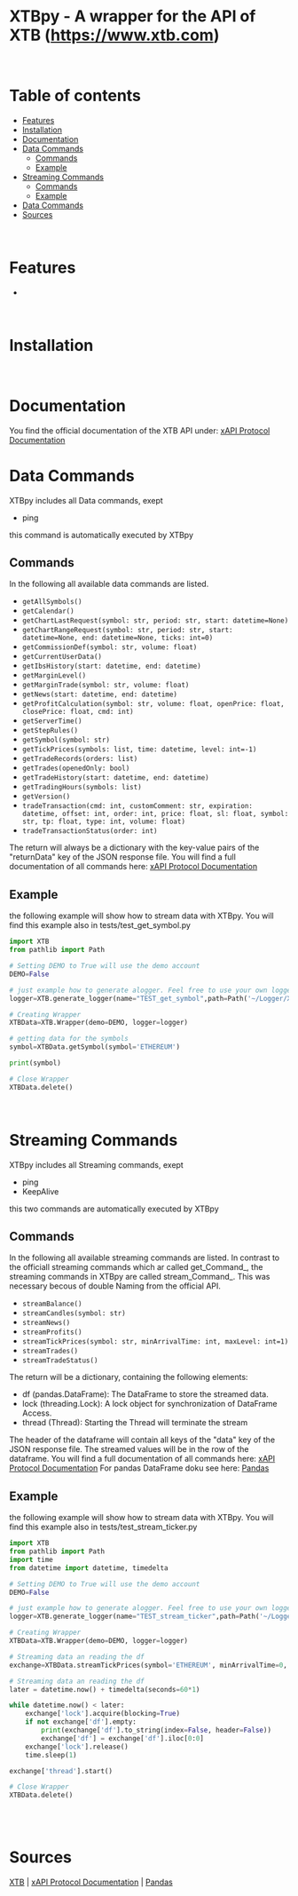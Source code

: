 XTBpy - A wrapper for the API of XTB (https://www.xtb.com)
=================

<br/>

# **Table of contents**

<!--ts-->
* [Features](#features)
* [Installation](#installation)
* [Documentation](#documentation)
* [Data Commands](#data_commands)
    * [Commands](#commands)
    * [Example](#example)
* [Streaming Commands](#streaming_commands)
     * [Commands](#commands)
     * [Example](#example)
* [Data Commands](#data_commands)
* [Sources](#sources)


<br/>

# **Features**

* 


<br/>

**Installation**
===================
<br/>

**Documentation**
===================

You find the official documentation of the XTB API under: [xAPI Protocol Documentation](http://developers.xstore.pro/documentation/) 

**Data Commands**
===================
XTBpy includes all Data commands, exept
* ping
</n>
this command is automatically executed by XTBpy

Commands
--------
In the following all available data commands are listed.

* ```getAllSymbols()```
* ```getCalendar()```
* ```getChartLastRequest(symbol: str, period: str, start: datetime=None)```
* ```getChartRangeRequest(symbol: str, period: str, start: datetime=None, end: datetime=None, ticks: int=0)```
* ```getCommissionDef(symbol: str, volume: float)```
* ```getCurrentUserData()```
* ```getIbsHistory(start: datetime, end: datetime)```
* ```getMarginLevel()```
* ```getMarginTrade(symbol: str, volume: float)```
* ```getNews(start: datetime, end: datetime)```
* ```getProfitCalculation(symbol: str, volume: float, openPrice: float, closePrice: float, cmd: int)```
* ```getServerTime()```
* ```getStepRules()```
* ```getSymbol(symbol: str)```
* ```getTickPrices(symbols: list, time: datetime, level: int=-1)```
* ```getTradeRecords(orders: list)```
* ```getTrades(openedOnly: bool)```
* ```getTradeHistory(start: datetime, end: datetime)```
* ```getTradingHours(symbols: list)```
* ```getVersion()```
* ```tradeTransaction(cmd: int, customComment: str, expiration: datetime, offset: int, order: int, price: float, sl: float, symbol: str, tp: float, type: int, volume: float)```
* ```tradeTransactionStatus(order: int)```

The return will always be a dictionary with the key-value pairs of the "returnData" key of the JSON response file.
You will find a full documentation of all commands here: [xAPI Protocol Documentation](http://developers.xstore.pro/documentation/)

Example
-------
the following example will show how to stream data with XTBpy.
You will find this example also in tests/test_get_symbol.py

```python
import XTB
from pathlib import Path

# Setting DEMO to True will use the demo account
DEMO=False

# just example how to generate alogger. Feel free to use your own logger
logger=XTB.generate_logger(name="TEST_get_symbol",path=Path('~/Logger/XTBpy').expanduser())

# Creating Wrapper
XTBData=XTB.Wrapper(demo=DEMO, logger=logger)

# getting data for the symbols
symbol=XTBData.getSymbol(symbol='ETHEREUM')

print(symbol)

# Close Wrapper
XTBData.delete()
```
<br/>

**Streaming Commands**
===================
XTBpy includes all Streaming commands, exept
* ping
* KeepAlive
</n>
this two commands are automatically executed by XTBpy

Commands
--------
In the following all available streaming commands are listed.
In contrast to the officiall streaming commands which ar called get_Command_,
the streaming commands in XTBpy are called stream_Command_.
This was necessary becous of double Naming from the official API.

* ```streamBalance()```
* ```streamCandles(symbol: str)```
* ```streamNews()```
* ```streamProfits()```
* ```streamTickPrices(symbol: str, minArrivalTime: int, maxLevel: int=1)```
* ```streamTrades()```
* ```streamTradeStatus()```

The return will be a dictionary, containing the following elements:
   * df (pandas.DataFrame): The DataFrame to store the streamed data.
   * lock (threading.Lock): A lock object for synchronization of DataFrame Access.
   * thread (Thread): Starting the Thread will terminate the stream

The header of the dataframe will contain all keys of the "data" key of the JSON response file.
The streamed values will be in the row of the dataframe.
You will find a full documentation of all commands here: [xAPI Protocol Documentation](http://developers.xstore.pro/documentation/)
For pandas DataFrame doku see here: [Pandas](https://pandas.pydata.org/) 

Example
-------
the following example will show how to stream data with XTBpy.
You will find this example also in tests/test_stream_ticker.py

```python
import XTB
from pathlib import Path
import time
from datetime import datetime, timedelta

# Setting DEMO to True will use the demo account
DEMO=False

# just example how to generate alogger. Feel free to use your own logger
logger=XTB.generate_logger(name="TEST_stream_ticker",path=Path('~/Logger/XTBpy').expanduser())

# Creating Wrapper
XTBData=XTB.Wrapper(demo=DEMO, logger=logger)

# Streaming data an reading the df
exchange=XTBData.streamTickPrices(symbol='ETHEREUM', minArrivalTime=0, maxLevel=1)

# Streaming data an reading the df
later = datetime.now() + timedelta(seconds=60*1)

while datetime.now() < later:
    exchange['lock'].acquire(blocking=True)
    if not exchange['df'].empty:
        print(exchange['df'].to_string(index=False, header=False))
        exchange['df'] = exchange['df'].iloc[0:0]
    exchange['lock'].release()
    time.sleep(1)

exchange['thread'].start()

# Close Wrapper
XTBData.delete()

```

<br/>

<br />

# **Sources**
[XTB](https://www.xtb.com/) | [xAPI Protocol Documentation](http://developers.xstore.pro/documentation/) | [Pandas](https://pandas.pydata.org/) 

<br/>
